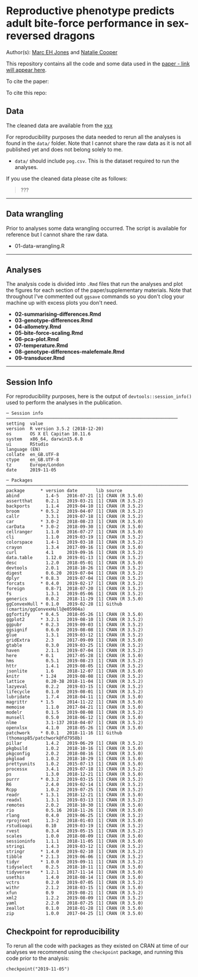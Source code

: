 # Reproductive phenotype predicts adult bite-force performance in sex-reversed dragons  

Author(s): [Marc EH Jones](mailto:marc.jones@ucl.ac.uk) and [Natalie Cooper](mailto:natalie.cooper.@nhm.ac.uk)

This repository contains all the code and some data used in the [paper - link will appear here](xxx). 

To cite the paper: 
> 

To cite this repo: 
> 

## Data
The cleaned data are available from the [xxx]()

For reproducibility purposes the data needed to rerun all the analyses is found in the `data/` folder. Note that I cannot share the raw data as it is not all published yet and does not belong solely to me.

* `data/` should include `pog.csv`. This is the dataset required to run the analyses.

If you use the cleaned data please cite as follows: 
> ???

-------
## Data wrangling
Prior to analyses some data wrangling occurred. 
The script is available for reference but I cannot share the raw data.
* 01-data-wrangling.R

-------
## Analyses
The analysis code is divided into `.Rmd` files that run the analyses and plot the figures for each section of the paper/supplementary materials.
Note that throughout I've commented out `ggsave` commands so you don't clog your machine up with excess plots you don't need.

- **02-summarising-differences.Rmd**
- **03-genotype-differences.Rmd**
- **04-allometry.Rmd**
- **05-bite-force-scaling.Rmd**
- **06-pca-plot.Rmd**
- **07-temperature.Rmd**
- **08-genotype-differences-malefemale.Rmd**
- **09-transducer.Rmd**

-------
## Session Info
For reproducibility purposes, here is the output of `devtools::session_info()` used to perform the analyses in the publication.

    ─ Session info ─────────────────────────────────────────────────────────────────
    setting  value                       
    version  R version 3.5.2 (2018-12-20)
    os       OS X El Capitan 10.11.6     
    system   x86_64, darwin15.6.0        
    ui       RStudio                     
    language (EN)                        
    collate  en_GB.UTF-8                 
    ctype    en_GB.UTF-8                 
    tz       Europe/London               
    date     2019-11-05                  

    ─ Packages ───────────────────────────────────────────────────────────────────── 
    package      * version date       lib source                               
    abind          1.4-5   2016-07-21 [1] CRAN (R 3.5.0)                       
    assertthat     0.2.1   2019-03-21 [1] CRAN (R 3.5.2)                       
    backports      1.1.4   2019-04-10 [1] CRAN (R 3.5.2)                       
    broom        * 0.5.2   2019-04-07 [1] CRAN (R 3.5.2)                       
    callr          3.3.1   2019-07-18 [1] CRAN (R 3.5.2)                       
    car          * 3.0-2   2018-08-23 [1] CRAN (R 3.5.0)                       
    carData      * 3.0-2   2018-09-30 [1] CRAN (R 3.5.0)                       
    cellranger     1.1.0   2016-07-27 [1] CRAN (R 3.5.0)                       
    cli            1.1.0   2019-03-19 [1] CRAN (R 3.5.2)                       
    colorspace     1.4-1   2019-03-18 [1] CRAN (R 3.5.2)                       
    crayon         1.3.4   2017-09-16 [1] CRAN (R 3.5.0)                       
    curl           4.1     2019-09-16 [1] CRAN (R 3.5.2)                       
    data.table     1.12.0  2019-01-13 [1] CRAN (R 3.5.2)                       
    desc           1.2.0   2018-05-01 [1] CRAN (R 3.5.0)                       
    devtools       2.0.1   2018-10-26 [1] CRAN (R 3.5.2)                       
    digest         0.6.20  2019-07-04 [1] CRAN (R 3.5.2)                       
    dplyr        * 0.8.3   2019-07-04 [1] CRAN (R 3.5.2)                       
    forcats      * 0.4.0   2019-02-17 [1] CRAN (R 3.5.2)                       
    foreign        0.8-71  2018-07-20 [1] CRAN (R 3.5.2)                       
    fs             1.3.1   2019-05-06 [1] CRAN (R 3.5.2)                       
    generics       0.0.2   2018-11-29 [1] CRAN (R 3.5.0)                       
    ggConvexHull * 0.1.0   2019-02-28 [1] Github (cmartin/ggConvexHull@e05904a)
    ggfortify    * 0.4.5   2018-05-26 [1] CRAN (R 3.5.0)                       
    ggplot2      * 3.2.1   2019-08-10 [1] CRAN (R 3.5.2)                       
    ggpubr       * 0.2.3   2019-09-03 [1] CRAN (R 3.5.2)                       
    ggsignif       0.6.0   2019-08-08 [1] CRAN (R 3.5.2)                       
    glue           1.3.1   2019-03-12 [1] CRAN (R 3.5.2)                       
    gridExtra      2.3     2017-09-09 [1] CRAN (R 3.5.0)                       
    gtable         0.3.0   2019-03-25 [1] CRAN (R 3.5.2)                       
    haven          2.1.1   2019-07-04 [1] CRAN (R 3.5.2)                       
    here         * 0.1     2017-05-28 [1] CRAN (R 3.5.0)                       
    hms            0.5.1   2019-08-23 [1] CRAN (R 3.5.2)                       
    httr           1.4.1   2019-08-05 [1] CRAN (R 3.5.2)                       
    jsonlite       1.6     2018-12-07 [1] CRAN (R 3.5.0)                       
    knitr        * 1.24    2019-08-08 [1] CRAN (R 3.5.2)                       
    lattice        0.20-38 2018-11-04 [1] CRAN (R 3.5.2)                       
    lazyeval       0.2.2   2019-03-15 [1] CRAN (R 3.5.2)                       
    lifecycle      0.1.0   2019-08-01 [1] CRAN (R 3.5.2)                       
    lubridate      1.7.4   2018-04-11 [1] CRAN (R 3.5.0)                       
    magrittr     * 1.5     2014-11-22 [1] CRAN (R 3.5.0)                       
    memoise        1.1.0   2017-04-21 [1] CRAN (R 3.5.0)                       
    modelr         0.1.5   2019-08-08 [1] CRAN (R 3.5.2)                       
    munsell        0.5.0   2018-06-12 [1] CRAN (R 3.5.0)                       
    nlme           3.1-137 2018-04-07 [1] CRAN (R 3.5.2)                       
    openxlsx       4.1.0   2018-05-26 [1] CRAN (R 3.5.0)                       
    patchwork    * 0.0.1   2018-11-16 [1] Github (thomasp85/patchwork@fd7958b) 
    pillar         1.4.2   2019-06-29 [1] CRAN (R 3.5.2)                       
    pkgbuild       1.0.2   2018-10-16 [1] CRAN (R 3.5.0)                       
    pkgconfig      2.0.2   2018-08-16 [1] CRAN (R 3.5.0)                       
    pkgload        1.0.2   2018-10-29 [1] CRAN (R 3.5.0)                       
    prettyunits    1.0.2   2015-07-13 [1] CRAN (R 3.5.0)                       
    processx       3.4.1   2019-07-18 [1] CRAN (R 3.5.2)                       
    ps             1.3.0   2018-12-21 [1] CRAN (R 3.5.0)                       
    purrr        * 0.3.2   2019-03-15 [1] CRAN (R 3.5.2)                       
    R6             2.4.0   2019-02-14 [1] CRAN (R 3.5.2)                       
    Rcpp           1.0.2   2019-07-25 [1] CRAN (R 3.5.2)                       
    readr        * 1.3.1   2018-12-21 [1] CRAN (R 3.5.0)                       
    readxl         1.3.1   2019-03-13 [1] CRAN (R 3.5.2)                       
    remotes        2.0.2   2018-10-30 [1] CRAN (R 3.5.0)                       
    rio            0.5.16  2018-11-26 [1] CRAN (R 3.5.0)                       
    rlang          0.4.0   2019-06-25 [1] CRAN (R 3.5.2)                       
    rprojroot      1.3-2   2018-01-03 [1] CRAN (R 3.5.0)                       
    rstudioapi     0.10    2019-03-19 [1] CRAN (R 3.5.2)                       
    rvest          0.3.4   2019-05-15 [1] CRAN (R 3.5.2)                       
    scales         1.0.0   2018-08-09 [1] CRAN (R 3.5.0)                       
    sessioninfo    1.1.1   2018-11-05 [1] CRAN (R 3.5.0)                       
    stringi        1.4.3   2019-03-12 [1] CRAN (R 3.5.2)                       
    stringr      * 1.4.0   2019-02-10 [1] CRAN (R 3.5.2)                       
    tibble       * 2.1.3   2019-06-06 [1] CRAN (R 3.5.2)                       
    tidyr        * 1.0.0   2019-09-11 [1] CRAN (R 3.5.2)                       
    tidyselect     0.2.5   2018-10-11 [1] CRAN (R 3.5.0)                       
    tidyverse    * 1.2.1   2017-11-14 [1] CRAN (R 3.5.0)                       
    usethis        1.4.0   2018-08-14 [1] CRAN (R 3.5.0)                       
    vctrs          0.2.0   2019-07-05 [1] CRAN (R 3.5.2)                       
    withr          2.1.2   2018-03-15 [1] CRAN (R 3.5.0)                       
    xfun           0.9     2019-08-21 [1] CRAN (R 3.5.2)                       
    xml2           1.2.2   2019-08-09 [1] CRAN (R 3.5.2)                       
    yaml           2.2.0   2018-07-25 [1] CRAN (R 3.5.0)                       
    zeallot        0.1.0   2018-01-28 [1] CRAN (R 3.5.0)                       
    zip            1.0.0   2017-04-25 [1] CRAN (R 3.5.0)                       
              
## Checkpoint for reproducibility
To rerun all the code with packages as they existed on CRAN at time of our analyses we recommend using the `checkpoint` package, and running this code prior to the analysis:

```{r}
checkpoint("2019-11-05")
```
